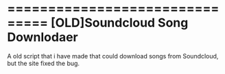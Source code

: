 ===============================
[OLD]Soundcloud Song Downlodaer
===============================

A old script that i have made that could download songs from Soundcloud, but the site fixed the bug.
